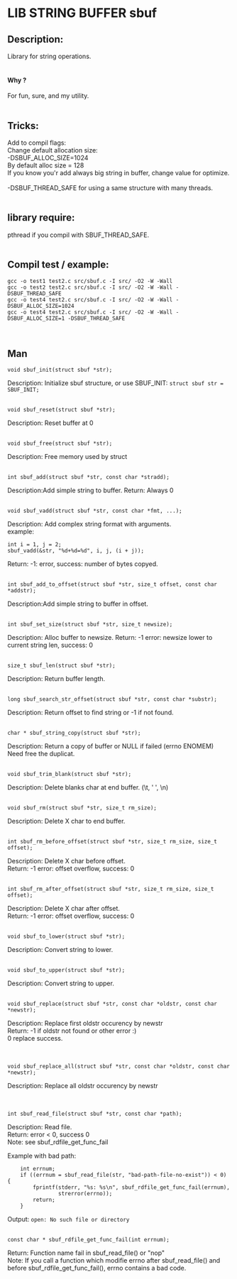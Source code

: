 
# LIB STRING BUFFER sbuf

## Description:
Library for string operations.
<br/>
<br/>

#### Why ?
For fun, sure, and my utility.
<br/>
<br/>

## Tricks:
Add to compil flags:<br/>
Change default allocation size:<br />
-DSBUF_ALLOC_SIZE=1024<br />
By default alloc size = 128<br />
If you know you'r add always big string in buffer, change value for optimize.
<br/>
<br/>
-DSBUF_THREAD_SAFE for using a same structure with many threads.
<br/>
<br/>

## library require:
pthread if you compil with SBUF_THREAD_SAFE.
<br/>
<br/>

## Compil test / example:
```
gcc -o test1 test2.c src/sbuf.c -I src/ -O2 -W -Wall
gcc -o test2 test2.c src/sbuf.c -I src/ -O2 -W -Wall -DSBUF_THREAD_SAFE
gcc -o test4 test2.c src/sbuf.c -I src/ -O2 -W -Wall -DSBUF_ALLOC_SIZE=1024
gcc -o test4 test2.c src/sbuf.c -I src/ -O2 -W -Wall -DSBUF_ALLOC_SIZE=1 -DSBUF_THREAD_SAFE
```
<br/>


## Man
```
void sbuf_init(struct sbuf *str);
```
Description: Initialize sbuf structure, or use SBUF_INIT: `struct sbuf str
 = SBUF_INIT;`
<br/>
<br/>


```
void sbuf_reset(struct sbuf *str);
```
Description: Reset buffer at 0
<br/>
<br/>


```
void sbuf_free(struct sbuf *str);
```
Description: Free memory used by struct
<br/>
<br/>


```
int sbuf_add(struct sbuf *str, const char *stradd);
```
Description:Add simple string to buffer.
Return: Always 0
<br/>
<br/>


```
void sbuf_vadd(struct sbuf *str, const char *fmt, ...);
```
Description: Add complex string format with arguments.<br />
example:
```
int i = 1, j = 2;
sbuf_vadd(&str, "%d+%d=%d", i, j, (i + j));
```
Return: -1: error, success: number of bytes copyed.
<br/>
<br/>


```
int sbuf_add_to_offset(struct sbuf *str, size_t offset, const char *addstr);
```
Description:Add simple string to buffer in offset.
<br/>
<br/>


```
int sbuf_set_size(struct sbuf *str, size_t newsize);
```
Description: Alloc buffer to newsize.
Return: -1 error: newsize lower to current string len, success: 0
<br/>
<br/>


```
size_t sbuf_len(struct sbuf *str);
```
Description: Return buffer length.
<br/>
<br/>


```
long sbuf_search_str_offset(struct sbuf *str, const char *substr);
```
Description: Return offset to find string or -1 if not found.
<br/>
<br/>


```
char * sbuf_string_copy(struct sbuf *str);
```
Description: Return a copy of buffer or NULL if failed (errno ENOMEM)<br/>
Need free the duplicat.
<br/>
<br/>


```
void sbuf_trim_blank(struct sbuf *str);
```
Description: Delete blanks char at end buffer. (\t, ' ', \n)
<br/>
<br/>


```
void sbuf_rm(struct sbuf *str, size_t rm_size);
```
Description: Delete X char to end buffer.
<br/>
<br/>


```
int sbuf_rm_before_offset(struct sbuf *str, size_t rm_size, size_t offset);
```
Description: Delete X char before offset.<br/>
Return: -1 error: offset overflow, success: 0
<br/>
<br/>


```
int sbuf_rm_after_offset(struct sbuf *str, size_t rm_size, size_t offset);
```
Description: Delete X char after offset.<br/>
Return: -1 error: offset overflow, success: 0
<br/>
<br/>


```
void sbuf_to_lower(struct sbuf *str);
```
Description: Convert string to lower.
<br/>
<br/>


```
void sbuf_to_upper(struct sbuf *str);
```
Description: Convert string to upper.
<br/>
<br/>


```
void sbuf_replace(struct sbuf *str, const char *oldstr, const char *newstr);
```
Description: Replace first oldstr occurency by newstr<br/>
Return: -1 if oldstr not found or other error :)<br/>
        0 replace success.<br/>
<br/>
<br/>


```
void sbuf_replace_all(struct sbuf *str, const char *oldstr, const char *newstr);
```
Description: Replace all oldstr occurency by newstr<br/>
<br/>
<br/>


```
int sbuf_read_file(struct sbuf *str, const char *path);
```
Description: Read file.<br/>
Return: error < 0, success 0<br/>
Note: see sbuf_rdfile_get_func_fail
      
Example with bad path:
```
    int errnum;
    if ((errnum = sbuf_read_file(str, "bad-path-file-no-exist")) < 0) {
        fprintf(stderr, "%s: %s\n", sbuf_rdfile_get_func_fail(errnum),
                strerror(errno));
        return;
    }
```
Output: `open: No such file or directory`
<br/>
<br/>


```
const char * sbuf_rdfile_get_func_fail(int errnum);
```
Return: Function name fail in sbuf_read_file() or "nop"<br/>
Note: If you call a function which modifie errno after
 sbuf_read_file() and before sbuf_rdfile_get_func_fail(), errno contains a bad
  code.
<br/>
<br/>
